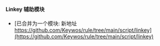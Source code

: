 #### Linkey 辅助模块

- [已合并为一个模块: 新地址 https://github.com/Keywos/rule/tree/main/script/linkey](https://github.com/Keywos/rule/tree/main/script/linkey)

 